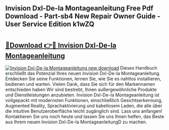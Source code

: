 ## Invision Dxl-De-Ia Montageanleitung Free Pdf Download - Part-sb4 New Repair Owner Guide - User Service Edition k1wZQ

# <h2><a href="http://df8i6j6.blite.top/?on=Invision+Dxl-De-Ia+Montageanleitung">🔗Download 👉🔴 Invision Dxl-De-Ia Montageanleitung</a></h2>

[![Invision Dxl-De-Ia Montageanleitung new download](https://i.imgur.com/lujVjoI.png)](http://df8i6j6.blite.top/?on=Invision+Dxl-De-Ia+Montageanleitung)
Dieses Handbuch erschließt das Potenzial Ihres neuen Invision Dxl-De-Ia Montageanleitung. Entdecken Sie seine Funktionen, lernen Sie, wie Sie es nahtlos installieren, bedienen und warten. Vielen Dank, dass Sie sich für den Markennamen entschieden haben Wir sind bestrebt, Ihnen außergewöhnliche Produkte und Dienstleistungen anzubieten. Invision Dxl-De-Ia Montageanleitung ist vollgepackt mit modernsten Funktionen, einschließlich Gesichtserkennung, Augmented Reality, Sprachaktivierung und kabellosem Laden, die alle über die intuitive Benutzeroberfläche leicht zugänglich sind. Lass uns anfangen! Kontaktieren Sie uns noch heute und lassen Sie uns Ihnen helfen, das Beste aus Ihrem neuen Invision Dxl-De-Ia MontageanleitungD zu machen.
